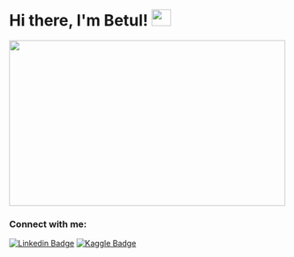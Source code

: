 # Hi there, I'm Betul! <img src="https://emojipedia-us.s3.dualstack.us-west-1.amazonaws.com/thumbs/320/emojidex/112/female-technologist-type-4_1f469-1f3fd-200d-1f4bb.png" width="35" height= "30">

<img src="https://data.whicdn.com/images/328768220/original.gif" width= "500" height="300">

### Connect with me:
[![Linkedin Badge](https://img.shields.io/badge/-Linkedin-blue?style=flat&logo=Linkedin&logoColor=white&link=https://www.linkedin.com/in/betulcalik)](https://www.linkedin.com/in/betulcalik)
[![Kaggle Badge](https://img.shields.io/badge/-Kaggle-white?style=flat&logo=Kaggle&logoColor=black&link=https://www.kaggle.com/betulcalikx)](https://www.kaggle.com/betulcalikx)
